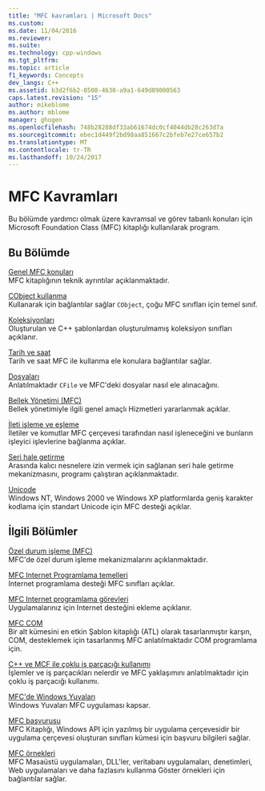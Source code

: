 ```yaml
---
title: "MFC kavramları | Microsoft Docs"
ms.custom: 
ms.date: 11/04/2016
ms.reviewer: 
ms.suite: 
ms.technology: cpp-windows
ms.tgt_pltfrm: 
ms.topic: article
f1_keywords: Concepts
dev_langs: C++
ms.assetid: b3d2f6b2-0508-4630-a9a1-649d89000563
caps.latest.revision: "15"
author: mikeblome
ms.author: mblome
manager: ghogen
ms.openlocfilehash: 748b28288df33ab61674dc0cf4044db28c263d7a
ms.sourcegitcommit: ebec1d449f2bd98aa851667c2bfeb7e27ce657b2
ms.translationtype: MT
ms.contentlocale: tr-TR
ms.lasthandoff: 10/24/2017
---
```

# <a name="mfc-concepts"></a>MFC Kavramları
Bu bölümde yardımcı olmak üzere kavramsal ve görev tabanlı konuları için Microsoft Foundation Class (MFC) kitaplığı kullanılarak program.  
  
## <a name="in-this-section"></a>Bu Bölümde  
 [Genel MFC konuları](../mfc/general-mfc-topics.md)  
 MFC kitaplığının teknik ayrıntılar açıklanmaktadır.  
  
 [CObject kullanma](../mfc/using-cobject.md)  
 Kullanarak için bağlantılar sağlar `CObject`, çoğu MFC sınıfları için temel sınıf.  
  
 [Koleksiyonları](../mfc/collections.md)  
 Oluşturulan ve C++ şablonlardan oluşturulmamış koleksiyon sınıfları açıklanır.  
  
 [Tarih ve saat](../atl-mfc-shared/date-and-time.md)  
 Tarih ve saat MFC ile kullanma ele konulara bağlantılar sağlar.  
  
 [Dosyaları](../mfc/files-in-mfc.md)  
 Anlatılmaktadır `CFile` ve MFC'deki dosyalar nasıl ele alınacağını.  
  
 [Bellek Yönetimi (MFC)](../mfc/memory-management.md)  
 Bellek yönetimiyle ilgili genel amaçlı Hizmetleri yararlanmak açıklar.  
  
 [İleti işleme ve eşleme](../mfc/message-handling-and-mapping.md)  
 İletiler ve komutlar MFC çerçevesi tarafından nasıl işleneceğini ve bunların işleyici işlevlerine bağlanma açıklar.  
  
 [Seri hale getirme](../mfc/serialization-in-mfc.md)  
 Arasında kalıcı nesnelere izin vermek için sağlanan seri hale getirme mekanizmasını, programı çalıştıran açıklanmaktadır.  
  
 [Unicode](../mfc/unicode-in-mfc.md)  
 Windows NT, Windows 2000 ve Windows XP platformlarda geniş karakter kodlama için standart Unicode için MFC desteği açıklar.  
  
## <a name="related-sections"></a>İlgili Bölümler  
 [Özel durum işleme (MFC)](../mfc/exception-handling-in-mfc.md)  
 MFC'de özel durum işleme mekanizmalarını açıklanmaktadır.  
  
 [MFC Internet Programlama temelleri](../mfc/mfc-internet-programming-basics.md)  
 Internet programlama desteği MFC sınıfları açıklar.  
  
 [MFC Internet programlama görevleri](../mfc/mfc-internet-programming-tasks.md)  
 Uygulamalarınız için Internet desteğini ekleme açıklanır.  
  
 [MFC COM](../mfc/mfc-com.md)  
 Bir alt kümesini en etkin Şablon kitaplığı (ATL) olarak tasarlanmıştır karşın, COM, desteklemek için tasarlanmış MFC anlatılmaktadır COM programlama için.  
  
 [C++ ve MCF ile çoklu iş parçacığı kullanımı](../parallel/multithreading-with-cpp-and-mfc.md)  
 İşlemler ve iş parçacıkları nelerdir ve MFC yaklaşımını anlatılmaktadır için çoklu iş parçacığı kullanımı.  
  
 [MFC'de Windows Yuvaları](../mfc/windows-sockets.md)  
 Windows Yuvaları MFC uygulaması kapsar.  
  
 [MFC başvurusu](../mfc/mfc-desktop-applications.md)  
 MFC Kitaplığı, Windows API için yazılmış bir uygulama çerçevesidir bir uygulama çerçevesi oluşturan sınıfları kümesi için başvuru bilgileri sağlar.  
  
 [MFC örnekleri](../visual-cpp-samples.md)  
 MFC Masaüstü uygulamaları, DLL'ler, veritabanı uygulamaları, denetimleri, Web uygulamaları ve daha fazlasını kullanma Göster örnekleri için bağlantılar sağlar.


